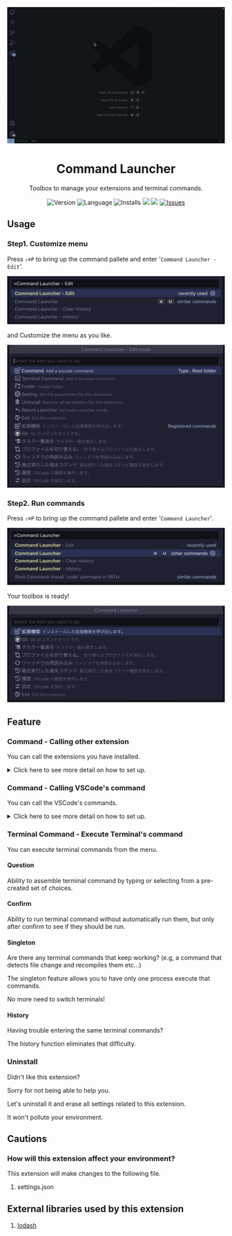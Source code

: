 <img alt="EyeCatch" src="docs/eyecatch.gif" />

<div align="center" style="text-align:center;">
	<h1>Command Launcher</h1>
	<p>Toolbox to manage your extensions and terminal commands.</p>
	<div>
    <img alt="Version" src="https://img.shields.io/visual-studio-marketplace/v/angelmaneuver.command-launcher?color=blue" />
    <img alt="Language" src="https://img.shields.io/badge/Language-en%2Cja-brightgreen?logo=Language">
		<img alt="Installs" src="https://img.shields.io/visual-studio-marketplace/i/Angelmaneuver.command-launcher" />
		<a href="https://codeclimate.com/github/Angelmaneuver/command-launcher/maintainability"><img src="https://api.codeclimate.com/v1/badges/423732b5edf0ced05786/maintainability" /></a>
		<a href="https://codeclimate.com/github/Angelmaneuver/command-launcher/test_coverage"><img src="https://api.codeclimate.com/v1/badges/423732b5edf0ced05786/test_coverage" /></a>
		<a href="https://github.com/Angelmaneuver/wallpaper-setting/issues">
			<img alt="Issues" src="https://img.shields.io/github/issues/Angelmaneuver/command-launcher?color=#86D492" />
		</a>
	</div>
</div>

## Usage

### Step1. Customize menu

Press `⇧⌘P` to bring up the command pallete and enter '`Command Launcher - Edit`'.

![Usage Step1. Customize menu1 image](docs/usage/usage1.png)

and Customize the menu as you like.

![Usage Step1. Customize menu2 image](docs/usage/usage2.png)

### Step2. Run commands

Press `⇧⌘P` to bring up the command pallete and enter '`Command Launcher`'.

![Usage Step2. Run commands](docs/usage/usage3.png)

Your toolbox is ready!

![Usage Step2. Run commands](docs/usage/usage4.png)

## Feature

### Command - Calling other extension

You can call the extensions you have installed.

<details><summary>Click here to see more detail on how to set up.</summary>

#### How to check the value

Check the Extension's page `FEATURES` -> `Commands` -> `ID` of the extension you wish to call.

Set its value as a command.

![Command1 image](docs/feature/command1-1.png)

\* In the image example, `wallpaper-setting.guidance`.

</details>

### Command - Calling VSCode's command

You can call the VSCode's commands.

<details><summary>Click here to see more detail on how to set up.</summary>

#### How to check the value

First, `Command Pallete` -> `You want to set the VSCode's command` -> `Gear (Configure Keybinding)`.

![Command2-1 image](docs/feature/command2-1.png)

The value entered in the filter is the value of the command you wish to call.

![Command2-2 image](docs/feature/command2-2.png)

\* In the image example, `workbench.action.editor.changeLanguageMode`.

</details>

### Terminal Command - Execute Terminal's command

You can execute terminal commands from the menu.

#### Question

Ability to assemble terminal command by typing or selecting from a pre-created set of choices.

#### Confirm

Ability to run terminal command without automatically run them, but only after confirm to see if they should be run.

#### Singleton

Are there any terminal commands that keep working? (e.g, a command that detects file change and recompiles them etc...)

The singleton feature allows you to have only one process execute that commands.

No more need to switch terminals!

#### History

Having trouble entering the same terminal commands?

The history function eliminates that difficulty.

### Uninstall

Didn't like this extension?

Sorry for not being able to help you.

Let's uninstall it and erase all settings related to this extension.

It won't pollute your environment.

## Cautions

### How will this extension affect your environment?

This extension will make changes to the following file.

1. settings.json

## External libraries used by this extension

1. [lodash](https://github.com/lodash/lodash)
